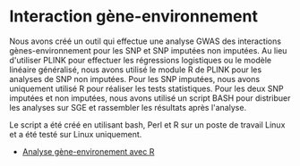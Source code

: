 
# Interaction gène-environnement

Nous avons créé un outil qui effectue une analyse GWAS des interactions
gènes-environnement pour les SNP et SNP imputées non imputées. Au lieu
d'utiliser PLINK pour effectuer les régressions logistiques ou le modèle
linéaire généralisé, nous avons utilisé le module R de PLINK pour les analyses
de SNP non imputées. Pour les SNP imputées, nous avons uniquement utilisé R
pour réaliser les tests statistiques. Pour les deux SNP imputées et non
imputées, nous avons utilisé un script BASH pour distribuer les analyses sur
SGE et rassembler les résultats après l'analyse.

Le script a été créé en utilisant bash, Perl et R sur un poste de travail Linux
et a été testé sur Linux uniquement.

* [Analyse gène-environement avec R](http://statgen.org/wp-content/uploads/Softwares/Gene-Environment/R_gene_environnement_analysis.tar.gz)
